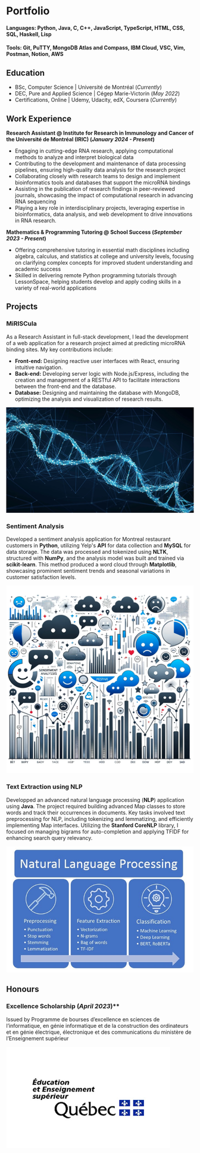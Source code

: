 # Portfolio

#### Languages: Python, Java, C, C++, JavaScript, TypeScript, HTML, CSS, SQL, Haskell, Lisp

#### Tools: Git, PuTTY, MongoDB Atlas and Compass, IBM Cloud, VSC, Vim, Postman, Notion, AWS

## Education
- BSc, Computer Science | Université de Montréal (_Currently_)						       		
- DEC, Pure and Applied Science | Cégep Marie-Victorin (_May 2022_)
- Certifications, Online | Udemy, Udacity, edX, Coursera (_Currently_)

## Work Experience
**Research Assistant @ Institute for Research in Immunology and Cancer of the Université de Montréal (IRIC) (_January 2024 - Present_)**
- Engaging in cutting-edge RNA research, applying computational methods to analyze and interpret biological data
- Contributing to the development and maintenance of data processing pipelines, ensuring high-quality data analysis for the research project
- Collaborating closely with research teams to design and implement bioinformatics tools and databases that support the microRNA bindings
- Assisting in the publication of research findings in peer-reviewed journals, showcasing the impact of computational research in advancing RNA sequencing
- Playing a key role in interdisciplinary projects, leveraging expertise in bioinformatics, data analysis, and web development to drive innovations in RNA research.

**Mathematics & Programming Tutoring @ School Success (_September 2023 - Present_)**
- Offering comprehensive tutoring in essential math disciplines including algebra, calculus, and statistics at college and university levels, focusing on clarifying complex concepts for improved student understanding and academic success
- Skilled in delivering remote Python programming tutorials through LessonSpace, helping students develop and apply coding skills in a variety of real-world applications


## Projects
### MiRISCula

As a Research Assistant in full-stack development, I lead the development of a web application for a research project aimed at predicting microRNA binding sites. My key contributions include:

- **Front-end:** Designing reactive user interfaces with React, ensuring intuitive navigation.
- **Back-end:** Developing server logic with Node.js/Express, including the creation and management of a RESTful API to facilitate interactions between the front-end and the database.
- **Database:** Designing and maintaining the database with MongoDB, optimizing the analysis and visualization of research results.

![MiRISCula](/assets/img/MiRISCula.jpg)


### Sentiment Analysis

Developed a sentiment analysis application for Montreal restaurant customers in **Python**, utilizing Yelp's **API** for data collection and **MySQL** for data storage. The data was processed and tokenized using **NLTK**, structured with **NumPy**, and the analysis model was built and trained via **scikit-learn**. This method produced a word cloud through **Matplotlib**, showcasing prominent sentiment trends and seasonal variations in customer satisfaction levels.

![Sentiment Analysis](/assets/img/sentiment_analysis.png)

### Text Extraction using NLP

Developped an advanced natural language processing (**NLP**) application using **Java**. The project required building advanced Map classes to store words and track their occurrences in documents. Key tasks involved text preprocessing for NLP, including tokenizing and lemmatizing, and efficiently implementing Map interfaces. Utilizing the **Stanford CoreNLP** library, I focused on managing bigrams for auto-completion and applying TFIDF for enhancing search query relevancy.

![Text Extraction using NLP](/assets/img/text_extraction_nlp.jpg)

## Honours
### Excellence Scholarship (_April 2023_)**

Issued by Programme de bourses d’excellence en sciences de l’informatique, en génie informatique et de la construction des ordinateurs et en génie électrique, électronique et des communications du ministère de l’Enseignement supérieur

![EESQ](/assets/img/EESQ.jpg)

